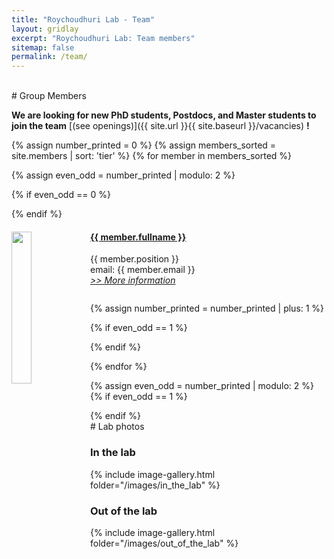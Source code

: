```yaml
---
title: "Roychoudhuri Lab - Team"
layout: gridlay
excerpt: "Roychoudhuri Lab: Team members"
sitemap: false
permalink: /team/
---
```

<br />
# Group Members

 **We are  looking for new PhD students, Postdocs, and Master students to join the team** [(see openings)]({{ site.url }}{{ site.baseurl }}/vacancies) **!**



{% assign number_printed = 0 %}
{% assign members_sorted = site.members | sort: 'tier' %}
{% for member in members_sorted %}

{% assign even_odd = number_printed | modulo: 2 %}

{% if even_odd == 0 %}
<div class="row">
{% endif %}

<div class="col-sm-6 clearfix">
  <a href="{{ site.baseurl }}/{{ member.url }}">
  <img src="{{ site.url }}{{ site.baseurl }}/images/member_pic/{{ member.picture }}" class="img-responsive" width="25%" style="float: left" /></a>
  <h4> <a style="text-decorations:none; color:inherit;" href="{{ site.baseurl }}/{{ member.url }}">{{ member.fullname }}</a></h4>
  {{ member.position }}<br>
  email: {{ member.email }}<br>
  <i><a style="text-decorations:none; color:inherit;" href="{{ site.baseurl }}/{{ member.url }}">>> More information</a></i>
  <ul style="overflow: hidden">

  </ul>
</div>

{% assign number_printed = number_printed | plus: 1 %}

{% if even_odd == 1 %}
</div>
{% endif %}

{% endfor %}

{% assign even_odd = number_printed | modulo: 2 %}
{% if even_odd == 1 %}
</div>
{% endif %}

<br />
# Lab photos


### In the lab

{% include image-gallery.html folder="/images/in_the_lab" %}

### Out of the lab

{% include image-gallery.html folder="/images/out_of_the_lab" %}

<!-- <div id="pixlee_container"></div><script type="text/javascript">window.PixleeAsyncInit = function() {Pixlee.init({apiKey:'CcW-ROKwr2OMysCod8OD'});Pixlee.addSimpleWidget({widgetId:'24171'});};</script><script src="//instafeed.assets.pixlee.com/assets/pixlee_widget_1_0_0.js"></script> -->
